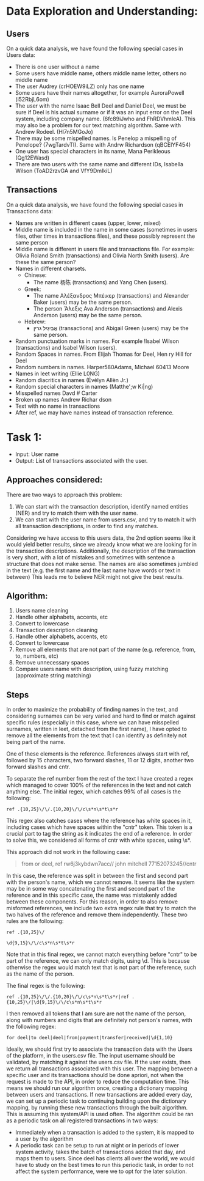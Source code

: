 # Data Exploration and Understanding:

## Users

On a quick data analysis, we have found the following special cases in Users data:

- There is one user without a name
- Some users have middle name, others middle name letter, others no middle name
- The user Audrey (crHOEW9iLZ) only has one name
- Some users have their names altogether, for example AuroraPowell (i52RbjL6om)
- The user with the name Isaac Bell Deel and Daniel Deel, we must be sure if Deel is his actual surname or if it was an input error on the Deel system, including company name. (6fc89iJwho and FhRDVhmleA). This may also be a problem for our text matching algorithm. Same with Andrew Rodeel. (Hl7n5MGoJo)
- There may be some mispelled names. Is Penelop a mispelling of Penelope? (7wgTardvTI). Same with Andrw Richardson (qBCElYF454)
- One user has special characters in its name, Μarιa Perikleous (Qg12EWasd)
- There are two users with the same name and different IDs, Isabella Wilson (ToAD2rzvGA and VfY9DmIkiL)

## Transactions

On a quick data analysis, we have found the following special cases in Transactions data:

- Names are written in different cases (upper, lower, mixed)
- Middle name is included in the name in some cases (sometimes in users files, other times in transactions files), and these possibly represent the same person
- Middle name is different in users file and transactions file. For example: Olivia Roland Smith (transactions) and Olivia North Smith (users). Are these the same person?
- Names in different charsets.
  - Chinese:
    - The name 杨陈 (transactions) and Yang Chen (users).
  - Greek:
    - The name Αλέξανδρος Μπέικερ (transactions) and Alexander Baker (users) may be the same person.
    - The person Ἄλεξις Ava Anderson (transactions) and Alexis Anderson (users) may be the same person.
  - Hebrew:
    - אֲבִיגַיִל גרין (transactions) and Abigail Green (users) may be the same person.
- Random punctuation marks in names. For example !Isabel Wilson (transactions) and Isabel Wilson (users).
- Random Spaces in names. From Elijah Thomas for Deel, Hen ry Hill for Deel
- Random numbers in names. Harper580Adams, Michael 60413 Moore
- Names in leet writing (Ellie L0NG)
- Random diacritics in names (Évèlyn Allèn Jr.)
- Random special characters in names (Matthe';w Ki|ng)
- Misspelled names Davd # Carter
- Broken up names Andrew Richar dson
- Text with no name in transactions
- After ref, we may have names instead of transaction reference.

# Task 1:

- Input: User name
- Output: List of transactions associated with the user.

## Approaches considered:

There are two ways to approach this problem:
1. We can start with the transaction description, identify named entities (NER) and try to match them with the user name.
2. We can start with the user name from users.csv, and try to match it with all transaction descriptions, in order to find any matches.

Considering we have access to this users data, the 2nd option seems like it would yield better results, since we already know what we are looking for in the transaction descriptions. Additionally, the description of the transaction is very short, with a lot of mistakes and sometimes with sentence a structure that does not make sense. The names are also sometimes jumbled in the text (e.g. the first name and the last name have words or text in between) This leads me to believe NER might not give the best results.


## Algorithm:

1. Users name cleaning
  1. Handle other alphabets, accents, etc
  2. Convert to lowercase
2. Transaction description cleaning
  1. Handle other alphabets, accents, etc
  2. Convert to lowercase
  3. Remove all elements that are not part of the name (e.g. reference, from, to, numbers, etc)
  4. Remove unnecessary spaces 
3. Compare users name with description, using fuzzy matching (approximate string matching)



## Steps

In order to maximize the probability of finding names in the text, and considering surnames can be very varied and hard to find or match against specific rules (especially in this case, where we can have misspelled surnames, written in leet, detached from the first name), I have opted to remove all the elements from the text that I can identify as definitely not being part of the name.

One of these elements is the reference. References always start with ref, followed by 15 characters, two forward slashes, 11 or 12 digits, another two forward slashes and cntr.

To separate the ref number from the rest of the text I have created a regex which managed to cover 100% of the references in the text and not catch anything else.
The initial regex, which catches 99% of all cases is the following:

```
ref .{10,25}\/\/.{10,20}\/\/c\s*n\s*t\s*r
```

This regex also catches cases where the reference has white spaces in it, including cases which have spaces within the "cntr" token. This token is a crucial part to tag the string as it indicates the end of a reference. In order to solve this, we considered all forms of cntr with white spaces, using \s\*.

This approach did not work in the following case:

> from or deel, ref rw6j3kybdwn7acc// john mitchell 77152073245//cntr

In this case, the reference was split in between the first and second part with the person's name, which we cannot remove. It seems like the system may be in some way concatenating the first and second part of the reference and in this specific case, the name was mistakenly added between these components. For this reason, in order to also remove misformed references, we include two extra regex rule that try to match the two halves of the reference and remove them independently. These two rules are the following:

```
ref .{10,25}\/
```

```
\d{9,15}\/\/c\s*n\s*t\s*r
```

Note that in this final regex, we cannot match everything before "cntr" to be part of the reference, we can only match digits, using \d. This is because otherwise the regex would match text that is not part of the reference, such as the name of the person.

The final regex is the following:

```
ref .{10,25}\/\/.{10,20}\/\/c\s*n\s*t\s*r|ref .{10,25}\/|\d{9,15}\/\/c\s*n\s*t\s*r
```

I then removed all tokens that I am sure are not the name of the person, along with numbers and digits that are definitely not person's names, with the following regex:

```
for deel|to deel|deel|from|payment|transfer|received|\d{1,10}
```

Ideally, we should first try to associate the transaction data with the Users of the platform, in the users.csv file.
The input username should be validated, by matching it against the users.csv file. If the user exists, then we return all transactions associated with this user.
The mapping between a specific user and its transactions should be done apriori, not when the request is made to the API, in order to reduce the computation time. This means we should run our algorithm once, creating a dictionary mapping between users and transactions. If new transactions are added every day, we can set up a periodic task to continuing building upon the dictionary mapping, by running these new transactions through the built algorithm. This is assuming this system/API is used often.
The algorithm could be ran as a periodic task on all registered transactions in two ways:

- Immediately when a transaction is added to the system, it is mapped to a user by the algorithm
- A periodic task can be setup to run at night or in periods of lower system activity, takes the batch of transactions added that day, and maps them to users.
  Since deel has clients all over the world, we would have to study on the best times to run this periodic task, in order to not affect the system performance, were we to opt for the later solution.
